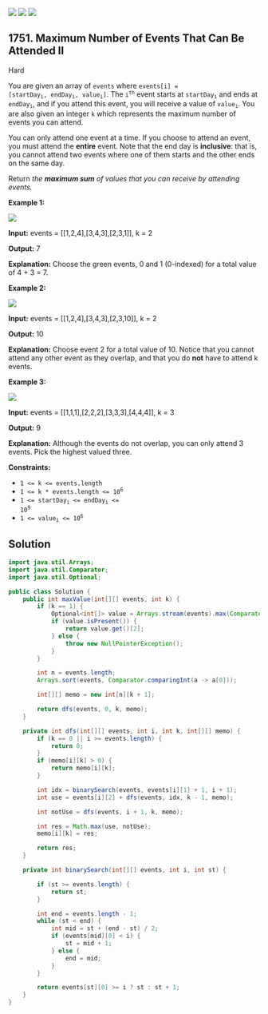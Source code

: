 [![](https://img.shields.io/github/stars/javadev/LeetCode-in-Java?label=Stars&style=flat-square)](https://github.com/javadev/LeetCode-in-Java)
[![](https://img.shields.io/github/forks/javadev/LeetCode-in-Java?label=Fork%20me%20on%20GitHub%20&style=flat-square)](https://github.com/javadev/LeetCode-in-Java/fork)
[![](https://img.shields.io/badge/-LeetCode%20in%20Kotlin-blue?style=flat-square)](https://github.com/javadev/LeetCode-in-Kotlin)

## 1751\. Maximum Number of Events That Can Be Attended II

Hard

You are given an array of `events` where <code>events[i] = [startDay<sub>i</sub>, endDay<sub>i</sub>, value<sub>i</sub>]</code>. The <code>i<sup>th</sup></code> event starts at <code>startDay<sub>i</sub></code> and ends at <code>endDay<sub>i</sub></code>, and if you attend this event, you will receive a value of <code>value<sub>i</sub></code>. You are also given an integer `k` which represents the maximum number of events you can attend.

You can only attend one event at a time. If you choose to attend an event, you must attend the **entire** event. Note that the end day is **inclusive**: that is, you cannot attend two events where one of them starts and the other ends on the same day.

Return _the **maximum sum** of values that you can receive by attending events._

**Example 1:**

![](https://assets.leetcode.com/uploads/2021/01/10/screenshot-2021-01-11-at-60048-pm.png)

**Input:** events = \[\[1,2,4],[3,4,3],[2,3,1]], k = 2

**Output:** 7

**Explanation:** Choose the green events, 0 and 1 (0-indexed) for a total value of 4 + 3 = 7.

**Example 2:**

![](https://assets.leetcode.com/uploads/2021/01/10/screenshot-2021-01-11-at-60150-pm.png)

**Input:** events = \[\[1,2,4],[3,4,3],[2,3,10]], k = 2

**Output:** 10

**Explanation:** Choose event 2 for a total value of 10. Notice that you cannot attend any other event as they overlap, and that you do **not** have to attend k events.

**Example 3:**

**![](https://assets.leetcode.com/uploads/2021/01/10/screenshot-2021-01-11-at-60703-pm.png)**

**Input:** events = \[\[1,1,1],[2,2,2],[3,3,3],[4,4,4]], k = 3

**Output:** 9

**Explanation:** Although the events do not overlap, you can only attend 3 events. Pick the highest valued three.

**Constraints:**

*   `1 <= k <= events.length`
*   <code>1 <= k * events.length <= 10<sup>6</sup></code>
*   <code>1 <= startDay<sub>i</sub> <= endDay<sub>i</sub> <= 10<sup>9</sup></code>
*   <code>1 <= value<sub>i</sub> <= 10<sup>6</sup></code>

## Solution

```java
import java.util.Arrays;
import java.util.Comparator;
import java.util.Optional;

public class Solution {
    public int maxValue(int[][] events, int k) {
        if (k == 1) {
            Optional<int[]> value = Arrays.stream(events).max(Comparator.comparingInt(e -> e[2]));
            if (value.isPresent()) {
                return value.get()[2];
            } else {
                throw new NullPointerException();
            }
        }

        int n = events.length;
        Arrays.sort(events, Comparator.comparingInt(a -> a[0]));

        int[][] memo = new int[n][k + 1];

        return dfs(events, 0, k, memo);
    }

    private int dfs(int[][] events, int i, int k, int[][] memo) {
        if (k == 0 || i >= events.length) {
            return 0;
        }
        if (memo[i][k] > 0) {
            return memo[i][k];
        }

        int idx = binarySearch(events, events[i][1] + 1, i + 1);
        int use = events[i][2] + dfs(events, idx, k - 1, memo);

        int notUse = dfs(events, i + 1, k, memo);

        int res = Math.max(use, notUse);
        memo[i][k] = res;

        return res;
    }

    private int binarySearch(int[][] events, int i, int st) {

        if (st >= events.length) {
            return st;
        }

        int end = events.length - 1;
        while (st < end) {
            int mid = st + (end - st) / 2;
            if (events[mid][0] < i) {
                st = mid + 1;
            } else {
                end = mid;
            }
        }

        return events[st][0] >= i ? st : st + 1;
    }
}
```